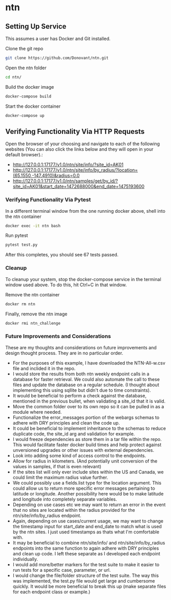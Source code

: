 # ntn

## Setting Up Service
This assumes a user has Docker and Git installed.

Clone the git repo
```sh
git clone https://github.com/Donovant/ntn.git
```

Open the ntn folder
```sh
cd ntn/
```

Build the docker image
```sh
docker-compose build
```

Start the docker container
```sh
docker-compose up
```
   
## Verifying Functionality Via HTTP Requests

Open the browser of your choosing and navigate to each of the following websites (You can also click the links below and they will open in your default browser).:
  - http://127.0.0.1:17177/v1.0/ntn/site/info/?site_id=AK01  
  - http://127.0.0.1:17177/v1.0/ntn/site/info/by_radius/?location=(65.1550,-147.4910)&radius=0.0  
  - http://127.0.0.1:17177/v1.0/ntn/samples/get/by_id/?site_id=AK01&start_date=1472688000&end_date=1475193600  

### Verifying Functionality Via Pytest
In a different terminal window from the one running docker above, shell into the ntn container
```sh
docker exec -it ntn bash
```

Run pytest
```sh
pytest test.py
```
After this completes, you should see 67 tests passed.

### Cleanup
To cleanup your system, stop the docker-compose service in the terminal window used above. To do this, hit Ctrl+C in that window.

Remove the ntn container
```sh
docker rm ntn
```

Finally, remove the ntn image
```sh
docker rmi ntn_challenge
```

### Future Improvements and Considerations
These are my thoughts and considerations on future improvements and design thought process. They are in no particular order.
- For the purposes of this example, I have downloaded the NTN-All-w.csv file and inclided it in the repo.
- I would store the results from both ntn weekly endpoint calls in a database for faster retrieval. We could also automate the call to these files and update the database on a regular schedule. (I thought about implementing this using sqllite but didn't due to time constraints).
- It would be beneficial to perform a check against the database, mentioned in the previous bullet, when validating a site_id that it is valid.
- Move the common folder over to its own repo so it can be pulled in as a module where needed.
- Functionalize the error_messages portion of the webargs schemas to adhere with DRY principles and clean the code up.
- It could be beneficial to implement inheritance to the schemas to reduce duplicate code, the site_id arg and validation for example.
- I would freeze dependencies as store them in a tar file within the repo. This would facilitate faster docker build times and help protect against unversioned upgrades or other issues with external dependencies.
- Look into adding some kind of access control to the endpoints.
- Allow for radius in kilometers. (And potentially unit conversion of the values in samples, if that is even relevant)
- If the sites list will only ever include sites within the US and Canada, we could limit the maximum radius value further.
- We could possibly use a fields.list type for the location argument. This could allow us to return more specific error messages pertaining to latitude or longitude. Another possibility here would be to make latitude and longitude into completely separate variables.
- Depending on use cases etc we may want to return an error in the event that no sites are located within the radius provided for the ntn/site/info/by_radius endpoint.
- Again, depending on use cases/current usage, we may want to change the timestamp input for start_date and end_date to match what is used by the ntn sites. I just used timestamps as thats what I'm comfortable with.
- It may be beneficial to combine ntn/site/info/ and ntn/site/info/by_radius endpoints into the same function to again adhere with DRY principles and clean up code. I left these separate as I developed each endpoint individually.
- I would add more/better markers for the test suite to make it easier to run tests for a specific case, parameter, or url.
- I would change the file/folder structure of the test suite. The way this was implemented, the test.py file would get large and cumbersome quickly. It would be more beneficial to break this up (make separate files for each endpoint class or example.)

